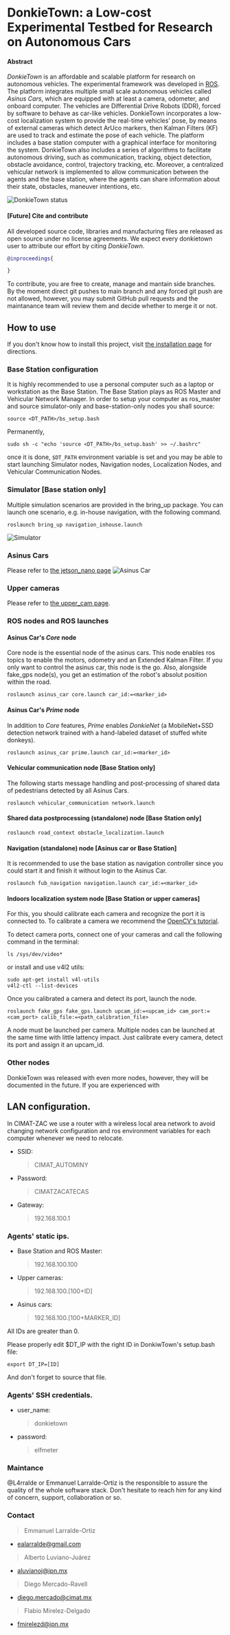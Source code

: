 # DonkieTown: a Low-cost Experimental Testbed for Research on Autonomous Cars
#### Abstract
*DonkieTown* is an affordable and scalable platform for research on autonomous vehicles. The experimental framework was developed in [ROS](https://www.ros.org/). The platform integrates multiple small scale autonomous vehicles called *Asinus Cars*, which are equipped with at least a camera, odometer, and onboard computer. The vehicles are Differential Drive Robots (DDR), forced by software to behave as car-like vehicles. DonkieTown incorporates a low-cost localization system to provide the real-time vehicles' pose, by means of external cameras which detect ArUco markers, then Kalman Filters (KF) are used to track and estimate the pose of each vehicle. The platform includes a base station computer with a graphical interface for monitoring the system. DonkieTown also includes a series of algorithms to facilitate autonomous driving, such as communication, tracking, object detection, obstacle avoidance, control, trajectory tracking, etc. Moreover, a centralized vehicular network is implemented to allow communication between the agents and the base station, where the agents can share information about their state, obstacles, maneuver intentions, etc.

![DonkieTown status](/docs/gifs/platoon.gif)

#### [Future] Cite and contribute
All developed source code, libraries and manufacturing files are released as open source under no license agreements. We expect every donkietown user to attribute our effort by citing *DonkieTown*.

```bibtex
@inproceedings{

}
```

To contribute, you are free to create, manage and mantain side branches. By the moment direct git pushes to main branch and any forced git push are not allowed, however, you may submit GitHub pull requests and the maintanance team will review them and decide whether to merge it or not.


## How to use
If you don't know how to install this project, visit [the installation page](/docs/INSTALL.md) for directions. 
### Base Station configuration
It is highly recommended to use a personal computer such as a laptop or workstation as the Base Station. The Base Station plays as ROS Master and Vehicular Network Manager. In order to setup your computer as ros_master and source simulator-only and base-station-only nodes you shall source:
```shell
source <DT_PATH>/bs_setup.bash
```
Permanently,
```shell
sudo sh -c "echo 'source <DT_PATH>/bs_setup.bash' >> ~/.bashrc"
```
once it is done, `$DT_PATH` environment variable is set and you may be able to start launching Simulator nodes, Navigation nodes, Localization Nodes, and Vehicular Communication Nodes.

### Simulator [Base station only]
Multiple simulation scenarios are provided in the bring_up package.
You can launch one scenario, e.g. in-house navigation, with the following command.
```shell
roslaunch bring_up navigation_inhouse.launch
```
![Simulator](/docs/gifs/simulation.gif)

### Asinus Cars
Please refer to [the jetson_nano page](/docs/jetson_nano/README.md)
![Asinus Car](/docs/images/AsinusCar.jpg)

### Upper cameras
Please refer to [the upper_cam page](/docs/upper_cam/README.md).

### ROS nodes and ROS launches
#### Asinus Car's *Core* node
Core node is the essential node of the asinus cars. This node enables ros topics to enable the motors, odometry and an Extended Kalman Filter. If you only want to control the asinus car, this node is the go. Also, alongside fake_gps node(s), you get an estimation of the robot's absolut position within the road.
```shell
roslaunch asinus_car core.launch car_id:=<marker_id>
```

#### Asinus Car's *Prime* node
In addition to *Core* features, *Prime* enables *DonkieNet* (a MobileNet+SSD detection network trained with a hand-labeled dataset of stuffed white donkeys).
```shell
roslaunch asinus_car prime.launch car_id:=<marker_id>
```

#### Vehicular communication node [Base Station only]
The following starts message handling and post-processing of shared data of pedestrians detected by all Asinus Cars.
```shell
roslaunch vehicular_communication network.launch
```

#### Shared data postprocessing (standalone) node [Base Station only]
```shell
roslaunch road_context obstacle_localization.launch
```

#### Navigation (standalone) node [Asinus car or Base Station]
It is recommended to use the base station as navigation controller since you could start it and finish it without login to the Asinus Car.
```shell
roslaunch fub_navigation navigation.launch car_id:=<marker_id>
```

#### Indoors localization system node [Base Station or upper cameras]
For this, you should calibrate each camera and recognize the port it is connected to. To calibrate a camera we recommend the [OpenCV's tutorial](https://docs.opencv.org/4.x/dc/dbb/tutorial_py_calibration.html).

To detect camera ports, connect one of your cameras and call the following command in the terminal:
```shell
ls /sys/dev/video*
```

or install and use v4l2 utils:
```shell
sudo apt-get install v4l-utils
v4l2-ctl --list-devices
```

Once you calibrated a camera and detect its port, launch the node.
```shell
roslaunch fake_gps fake_gps.launch upcam_id:=<upcam_id> cam_port:=<cam_port> calib_file:=<path_calibration_file>
```

A node must be launched per camera. Multiple nodes can be launched at the same time with little lattency impact. Just calibrate every camera, detect its port and assign it an upcam_id. 

### Other nodes
DonkieTown was released with even more nodes, however, they will be documented in the future. If you are experienced with 


## LAN configuration.
In CIMAT-ZAC we use a router with a wireless local area network to avoid changing network configuration and ros environment variables for each computer whenever we need to relocate. 

- SSID:
   > CIMAT_AUTOMINY
- Password:
   > CIMATZACATECAS
- Gateway:
   > 192.168.100.1

### Agents' static ips.
- Base Station and ROS Master:
   > 192.168.100.100
- Upper cameras:
   > 192.168.100.[100+ID]
- Asinus cars:
   > 192.168.100.[100+MARKER_ID]

All IDs are greater than 0.

Please properly edit $DT_IP with the right ID in DonkiwTown's setup.bash file:
```shell
export DT_IP=[ID]
```
And don't forget to source that file.

### Agents' SSH credentials.
- user_name:
   > donkietown
- password:
   > elfmeter

### Maintance
@L4rralde or Emmanuel Larralde-Ortiz is the responsible to assure the quality of the whole software stack. Don't hesitate to reach him for any kind of concern, support, collaboration or so.

### Contact
> Emmanuel Larralde-Ortiz
- ealarralde@gmail.com
> Alberto Luviano-Juárez
- aluvianoj@ipn.mx
> Diego Mercado-Ravell
- diego.mercado@cimat.mx
> Flabio Mirelez-Delgado
- fmirelezd@ipn.mx